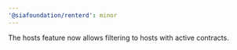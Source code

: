 ```yaml
---
'@siafoundation/renterd': minor
---
```


The hosts feature now allows filtering to hosts with active contracts.

